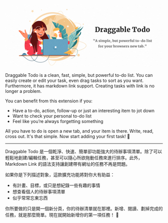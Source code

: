[![Photo](https://raw.githubusercontent.com/rayc2045/todo-chrome-extension/main/images/promo/marquee_promo_tile.png)](https://dribbble.com/raychangdesign)

Draggable Todo is a clean, fast, simple, but powerful to-do list. You can easily create or edit your task, even drag tasks to sort as you want. Furthermore, it has markdown link support. Creating tasks with link is no longer a problem.

You can benefit from this extension if you:
- Have a to-do, action, follow-up or just an interesting item to jot down 
- Want to check your personal to-do list
- Feel like you’re always forgetting something

All you have to do is open a new tab, and your item is there. Write, read, cross out. It's that simple. Now start adding your first task! 🙂

---

Draggable Todo 是一個乾淨、快速、簡單卻功能強大的待辦事項清單。除了可以輕鬆地創建/編輯任務，甚至可以隨心所欲拖動任務來進行排序。此外，Markdown Link 的語法支持讓創建帶有網址的任務不再是問題。

如果你是下列描述對象，這款擴充功能將對你大有助益：
- 有計畫、目標，或只是想紀錄一些有趣的事情
- 想查看個人的待辦事項清單
- 似乎常常忘東忘西

你所要做的只是開一個新分頁，你的待辦清單就在那裡。新增、閱讀、劃掉完成的任務，就是那麼簡單。現在就開始新增你的第一項任務！ 🙂